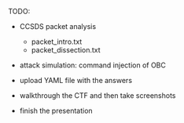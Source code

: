 TODO:
- CCSDS packet analysis
  - packet_intro.txt
  - packet_dissection.txt

- attack simulation: command injection of OBC

- upload YAML file with the answers

- walkthrough the CTF and then take screenshots

- finish the presentation
